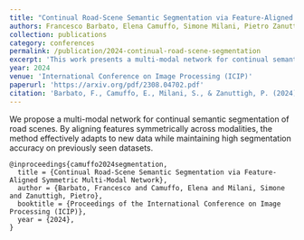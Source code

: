```yaml
---
title: "Continual Road-Scene Semantic Segmentation via Feature-Aligned Symmetric Multi-Modal Network"
authors: Francesco Barbato, Elena Camuffo, Simone Milani, Pietro Zanuttigh
collection: publications
category: conferences
permalink: /publication/2024-continual-road-scene-segmentation
excerpt: 'This work presents a multi-modal network for continual semantic segmentation of road scenes, aligning features symmetrically to handle new data effectively.'
year: 2024
venue: 'International Conference on Image Processing (ICIP)'
paperurl: 'https://arxiv.org/pdf/2308.04702.pdf'
citation: 'Barbato, F., Camuffo, E., Milani, S., & Zanuttigh, P. (2024). "Continual Road-Scene Semantic Segmentation via Feature-Aligned Symmetric Multi-Modal Network." <i>International Conference on Image Processing (ICIP)</i>.'
---
```


We propose a multi-modal network for continual semantic segmentation of road scenes. By aligning features symmetrically across modalities, the method effectively adapts to new data while maintaining high segmentation accuracy on previously seen datasets.

```
@inproceedings{camuffo2024segmentation,
  title = {Continual Road-Scene Semantic Segmentation via Feature-Aligned Symmetric Multi-Modal Network},
  author = {Barbato, Francesco and Camuffo, Elena and Milani, Simone and Zanuttigh, Pietro},
  booktitle = {Proceedings of the International Conference on Image Processing (ICIP)},
  year = {2024},
}
```
